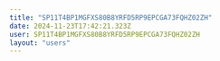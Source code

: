 ```yaml
---
title: "SP11T4BP1MGFXS80B8YRFD5RP9EPCGA73FQHZ02ZH"
date: 2024-11-23T17:42:21.323Z
user: SP11T4BP1MGFXS80B8YRFD5RP9EPCGA73FQHZ02ZH
layout: "users"
---
```

    